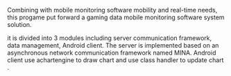 Combining with mobile monitoring software mobility and real-time needs, this progame put forward a gaming data mobile monitoring software system solution.

it is divided into 3 modules including server communication framework, data management, Android client. 
The server is implemented based on an asynchronous network communication framework named MINA. 
Android client use achartengine to draw chart and use class handler to update chart . 
